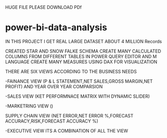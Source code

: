 HUGE FILE PLEASE DOWNLOAD PDf
# power-bi-data-analysis
IN THIS PROJECT I GET REAL LARGE DATASET ABOUT 4 MILLION Records 

CREATED STAR AND SNOW FALKE SCHEMA
CREATE MANY CALCULATED COLUMNS FROM DIFFERENT TABLES IN POWER QUERY EDITOR AND M LANGUAGE
CREATE MANY MEASURES USING DAX FOR VISUALIZATION

THERE ARE SIX VIEWS ACCORDING TO THE BUSINESS NEEDS

-FAINANCE VIEW
(P & L STATEMENT,NET SALES,GROSS MARGIN,NET PROFIT) AND YEAR OVER YEAR COMPARSION

-SALES VIEW
(KET PERFORMNACE MATRIX WITH DYNAMIC SLIDER)

-MARKETRING VIEW 
()

SUPPLY CHAIN VIEW
(NET ERROR,NET ERROR %,FORECAST ACCURACY,RISK,FORECAST ACCURACY %)

-EXECUTIVE VIEW
ITS A COMBINATION OF ALL THE VIEW 
